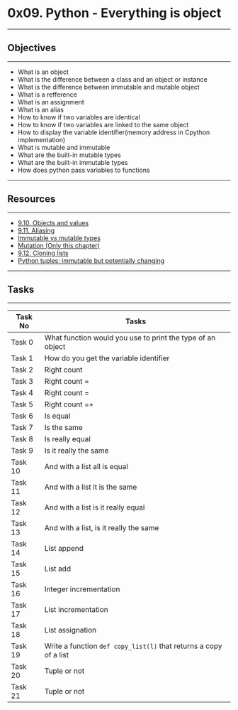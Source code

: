 # 0x09. Python - Everything is object
---
## Objectives
---
* What is an object
* What is the difference between a class and an object or instance
* What is the difference between immutable and mutable  object
* What is a refference
* What is an assignment
* What is an alias
* How to know if two variables are identical
* How to know if two variables are linked to the same object
* How to display the variable identifier(memory address in Cpython implementation)
* What is mutable and immutable
* What are the built-in mutable types
* What are the built-in immutable  types
* How does python pass variables to  functions
---
## Resources
---
* [9.10. Objects and values](http://www.openbookproject.net/thinkcs/python/english2e/ch09.html#objects-and-values)
* [9.11. Aliasing](http://www.openbookproject.net/thinkcs/python/english2e/ch09.html#aliasing)
* [Immutable vs mutable types](https://stackoverflow.com/questions/8056130/immutable-vs-mutable-types)
* [Mutation (Only this chapter)](http://composingprograms.com/pages/24-mutable-data.html#sequence-objects)
* [9.12. Cloning lists](http://www.openbookproject.net/thinkcs/python/english2e/ch09.html#cloning-lists)
* [Python tuples: immutable but potentially changing](http://radar.oreilly.com/2014/10/python-tuples-immutable-but-potentially-changing.html)
----
## Tasks
----
|Task No |Tasks	|
|--------|------|
|Task 0  |What function would you use to print the type of an object|
|Task 1  |How do you get the variable identifier|
|Task 2  |Right count|
|Task 3  |Right count = |
|Task 4  |Right count = |
|Task 5  |Right count =+|
|Task 6  |Is equal|
|Task 7  |Is the same|
|Task 8  |Is really equal|
|Task 9  |Is it really the same|
|Task 10 |And with a list all is equal|
|Task 11 |And with a list it is the same|
|Task 12 |And with a list is it really equal|
|Task 13 |And with a list, is it really the same|
|Task 14 |List append|
|Task 15 |List add |
|Task 16 |Integer incrementation|
|Task 17 |List incrementation|
|Task 18 |List assignation|
|Task 19 |Write a function `def copy_list(l)`  that returns a copy of a list|
|Task 20 |Tuple or not|
|Task 21 |Tuple or not|

